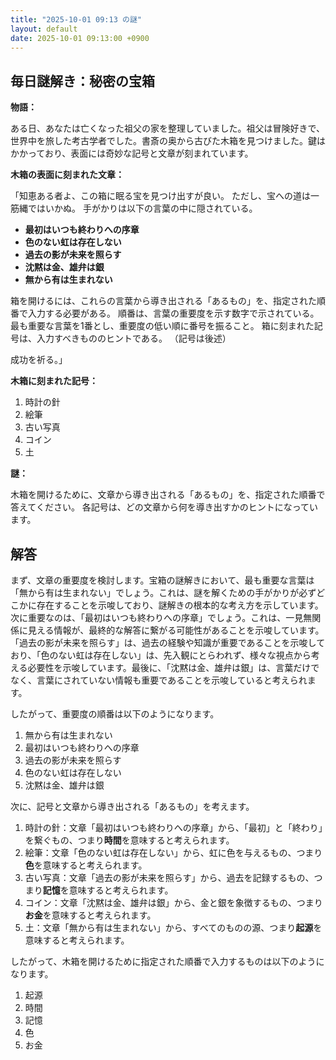 ```yaml
---
title: "2025-10-01 09:13 の謎"
layout: default
date: 2025-10-01 09:13:00 +0900
---
```

## 毎日謎解き：秘密の宝箱

**物語：**

ある日、あなたは亡くなった祖父の家を整理していました。祖父は冒険好きで、世界中を旅した考古学者でした。書斎の奥から古びた木箱を見つけました。鍵はかかっており、表面には奇妙な記号と文章が刻まれています。

**木箱の表面に刻まれた文章：**

「知恵ある者よ、この箱に眠る宝を見つけ出すが良い。
ただし、宝への道は一筋縄ではいかぬ。
手がかりは以下の言葉の中に隠されている。

*   **最初はいつも終わりへの序章**
*   **色のない虹は存在しない**
*   **過去の影が未来を照らす**
*   **沈黙は金、雄弁は銀**
*   **無から有は生まれない**

箱を開けるには、これらの言葉から導き出される「あるもの」を、指定された順番で入力する必要がある。
順番は、言葉の重要度を示す数字で示されている。
最も重要な言葉を1番とし、重要度の低い順に番号を振ること。
箱に刻まれた記号は、入力すべきもののヒントである。
（記号は後述）

成功を祈る。」

**木箱に刻まれた記号：**

1.  時計の針
2.  絵筆
3.  古い写真
4.  コイン
5.  土

**謎：**

木箱を開けるために、文章から導き出される「あるもの」を、指定された順番で答えてください。
各記号は、どの文章から何を導き出すかのヒントになっています。

## 解答

まず、文章の重要度を検討します。宝箱の謎解きにおいて、最も重要な言葉は「無から有は生まれない」でしょう。これは、謎を解くための手がかりが必ずどこかに存在することを示唆しており、謎解きの根本的な考え方を示しています。次に重要なのは、「最初はいつも終わりへの序章」でしょう。これは、一見無関係に見える情報が、最終的な解答に繋がる可能性があることを示唆しています。「過去の影が未来を照らす」は、過去の経験や知識が重要であることを示唆しており、「色のない虹は存在しない」は、先入観にとらわれず、様々な視点から考える必要性を示唆しています。最後に、「沈黙は金、雄弁は銀」は、言葉だけでなく、言葉にされていない情報も重要であることを示唆していると考えられます。

したがって、重要度の順番は以下のようになります。

1.  無から有は生まれない
2.  最初はいつも終わりへの序章
3.  過去の影が未来を照らす
4.  色のない虹は存在しない
5.  沈黙は金、雄弁は銀

次に、記号と文章から導き出される「あるもの」を考えます。

1.  時計の針：文章「最初はいつも終わりへの序章」から、「最初」と「終わり」を繋ぐもの、つまり**時間**を意味すると考えられます。
2.  絵筆：文章「色のない虹は存在しない」から、虹に色を与えるもの、つまり**色**を意味すると考えられます。
3.  古い写真：文章「過去の影が未来を照らす」から、過去を記録するもの、つまり**記憶**を意味すると考えられます。
4.  コイン：文章「沈黙は金、雄弁は銀」から、金と銀を象徴するもの、つまり**お金**を意味すると考えられます。
5.  土：文章「無から有は生まれない」から、すべてのものの源、つまり**起源**を意味すると考えられます。

したがって、木箱を開けるために指定された順番で入力するものは以下のようになります。

1.  起源
2.  時間
3.  記憶
4.  色
5.  お金
